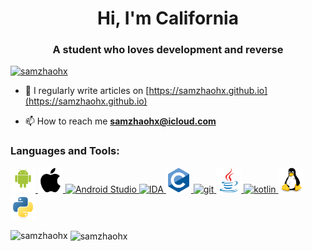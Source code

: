 <h1 align="center">Hi, I'm California</h1>
<h3 align="center">A student who loves development and reverse</h3>



<p align="left"> <a href="https://github.com/ryo-ma/github-profile-trophy"><img src="https://github-profile-trophy.vercel.app/?username=samzhaohx" alt="samzhaohx" /></a> </p>



- 📝 I regularly write articles on [https://samzhaohx.github.io](https://samzhaohx.github.io)

- 📫 How to reach me **samzhaohx@icloud.com**

  



<h3 align="left">Languages and Tools:</h3>
<p align="left"> <a href="https://developer.android.com" target="_blank" rel="noreferrer"> <img src="https://raw.githubusercontent.com/devicons/devicon/master/icons/android/android-original-wordmark.svg" alt="android" width="40" height="40"/> </a> <a href="https://developer.apple.com/" target="_blank" rel="noreferrer">
    <img src="https://github.com/devicons/devicon/blob/master/icons/apple/apple-original.svg" alt="Apple" width="40" height="40"/> 

  <a href="https://developer.android.google.cn/studio?hl=zh-cn" target="_blank" rel="noreferrer">
    <img src="https://raw.githubusercontent.com/Samzhaohx/Samzhaohx/main/studio.ico" alt="Android Studio" width="40" height="40"/>
</a>
<a href="https://hex-rays.com/ida-pro" target="_blank" rel="noreferrer">
    <img src="https://raw.githubusercontent.com/Samzhaohx/Samzhaohx/main/ida.ico" alt="IDA" width="40" height="40"/>
</a>
</a> <a href="https://www.cprogramming.com/" target="_blank" rel="noreferrer"> <img src="https://raw.githubusercontent.com/devicons/devicon/master/icons/c/c-original.svg" alt="c" width="40" height="40"/> </a> <a href="https://git-scm.com/" target="_blank" rel="noreferrer"> <img src="https://www.vectorlogo.zone/logos/git-scm/git-scm-icon.svg" alt="git" width="40" height="40"/> </a> <a href="https://www.java.com" target="_blank" rel="noreferrer"> <img src="https://raw.githubusercontent.com/devicons/devicon/master/icons/java/java-original.svg" alt="java" width="40" height="40"/> </a> <a href="https://kotlinlang.org" target="_blank" rel="noreferrer"> <img src="https://www.vectorlogo.zone/logos/kotlinlang/kotlinlang-icon.svg" alt="kotlin" width="40" height="40"/> </a> <a href="https://www.linux.org/" target="_blank" rel="noreferrer"> <img src="https://raw.githubusercontent.com/devicons/devicon/master/icons/linux/linux-original.svg" alt="linux" width="40" height="40"/> </a> <a href="https://www.python.org" target="_blank" rel="noreferrer"> <img src="https://raw.githubusercontent.com/devicons/devicon/master/icons/python/python-original.svg" alt="python" width="40" height="40"/> </a> </p>


<p><img align="left" src="https://github-readme-stats.vercel.app/api/top-langs?username=samzhaohx&show_icons=true&locale=en&layout=compact" alt="samzhaohx" /></p>

<p>&nbsp;<img align="center" src="https://github-readme-stats.vercel.app/api?username=samzhaohx&show_icons=true&locale=en" alt="samzhaohx" /></p>




